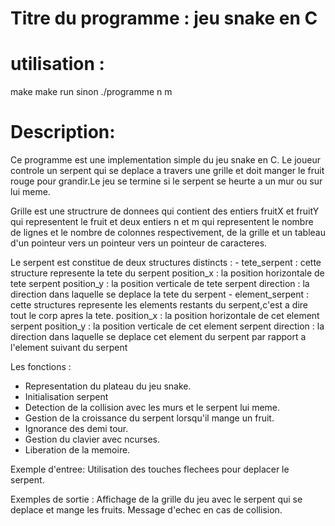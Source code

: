# Titre du programme : jeu snake en C

# utilisation : 
make
make run
sinon ./programme n m 

# Description:

Ce programme est une implementation simple du jeu snake en C. Le joueur controle un serpent qui se deplace a travers une grille et doit manger le fruit rouge pour grandir.Le jeu se termine si le serpent se heurte a un mur ou sur lui meme. 

Grille est une structrure de donnees qui contient des entiers fruitX et fruitY qui representent le fruit et deux entiers n et m qui representent le nombre de lignes et le nombre de colonnes respectivement, de la grille et un tableau d'un pointeur vers un pointeur vers un pointeur de caracteres.

Le serpent est constitue de deux structures distincts : 
	- tete_serpent : cette structure represente la tete du serpent 
		position_x : la position horizontale de tete serpent
		position_y : la position verticale de tete serpent
		direction  : la direction dans laquelle se deplace la tete du serpent
	- element_serpent : cette structures represente les elements restants du serpent,c'est a dire tout le corp apres la tete.
		 position_x : la position horizontale de cet element serpent
		 position_y : la position verticale de cet element serpent
		 direction  : la direction dans laquelle se deplace cet element du serpent par rapport a l'element suivant du serpent


 
Les fonctions :

- Representation du plateau du jeu snake.
- Initialisation serpent
- Detection de la collision avec les murs et le serpent lui meme.
- Gestion de la croissance du serpent lorsqu'il mange un fruit.
- Ignorance des demi tour.
- Gestion du clavier avec ncurses.
- Liberation de la memoire.

Exemple d'entree:
 Utilisation des touches flechees pour deplacer le serpent.
 
Exemples de sortie :
 Affichage de la grille du jeu avec le serpent qui se deplace et mange les fruits.
 Message d'echec en cas de collision.


